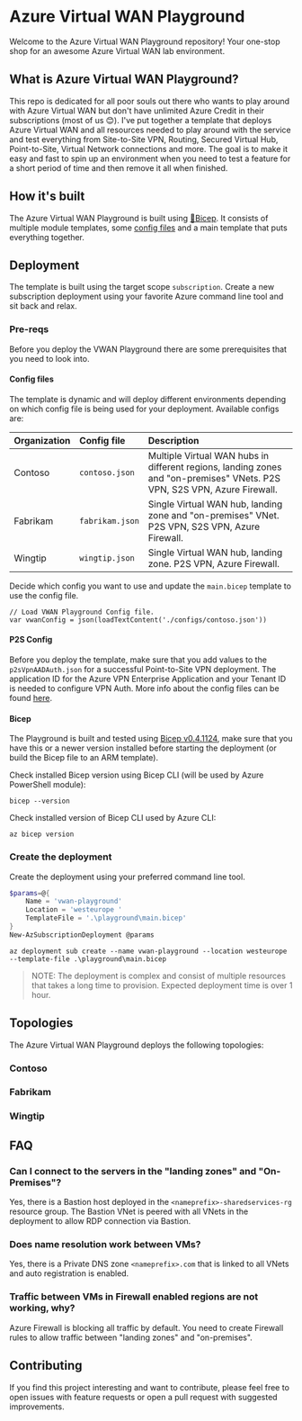 # Azure Virtual WAN Playground

Welcome to the Azure Virtual WAN Playground repository! Your one-stop shop for an awesome Azure Virtual WAN lab environment.

## What is Azure Virtual WAN Playground?

This repo is dedicated for all poor souls out there who wants to play around with Azure Virtual WAN but don't have unlimited Azure Credit in their subscriptions (most of us 😊). I've put together a template that deploys Azure Virtual WAN and all resources needed to play around with the service and test everything from Site-to-Site VPN, Routing, Secured Virtual Hub, Point-to-Site, Virtual Network connections and more. The goal is to make it easy and fast to spin up an environment when you need to test a feature for a short period of time and then remove it all when finished.

## How it's built

The Azure Virtual WAN Playground is built using [💪Bicep](https://github.com/Azure/bicep). It consists of multiple module templates, some [config files](./playground/configs/README.md) and a main template that puts everything together.

## Deployment

The template is built using the target scope `subscription`. Create a new subscription deployment using your favorite Azure command line tool and sit back and relax.

### Pre-reqs

Before you deploy the VWAN Playground there are some prerequisites that you need to look into.

#### Config files

The template is dynamic and will deploy different environments depending on which config file is being used for your deployment. Available configs are:

| Organization | Config file | Description |
|:--|:--|:--|
| Contoso | `contoso.json` | Multiple Virtual WAN hubs in different regions, landing zones and "on-premises" VNets. P2S VPN, S2S VPN, Azure Firewall. |
| Fabrikam | `fabrikam.json` | Single Virtual WAN hub, landing zone and "on-premises" VNet. P2S VPN, S2S VPN, Azure Firewall. |
| Wingtip | `wingtip.json` | Single Virtual WAN hub, landing zone. P2S VPN, Azure Firewall. |

Decide which config you want to use and update the `main.bicep` template to use the config file.

```bicep
// Load VWAN Playground Config file. 
var vwanConfig = json(loadTextContent('./configs/contoso.json'))
```

#### P2S Config

Before you deploy the template, make sure that you add values to the `p2sVpnAADAuth.json` for a successful Point-to-Site VPN deployment. The application ID for the Azure VPN Enterprise Application and your Tenant ID is needed to configure VPN Auth. More info about the config files can be found [here](./playground/configs/README.md).

#### Bicep

The Playground is built and tested using [Bicep v0.4.1124](https://github.com/Azure/bicep/releases/tag/v0.4.1124), make sure that you have this or a newer version installed before starting the deployment (or build the Bicep file to an ARM template).

Check installed Bicep version using Bicep CLI (will be used by Azure PowerShell module):
```azurecli
bicep --version
```

Check installed version of Bicep CLI used by Azure CLI:
```azurecli
az bicep version
```

### Create the deployment

Create the deployment using your preferred command line tool.

```powershell
$params=@{
    Name = 'vwan-playground'
    Location = 'westeurope '
    TemplateFile = '.\playground\main.bicep'
}
New-AzSubscriptionDeployment @params
```

```azurecli
az deployment sub create --name vwan-playground --location westeurope --template-file .\playground\main.bicep
```

> NOTE: The deployment is complex and consist of multiple resources that takes a long time to provision. Expected deployment time is over 1 hour.

## Topologies

The Azure Virtual WAN Playground deploys the following topologies:

### Contoso



### Fabrikam

<Drawing coming soon...>

### Wingtip

<Drawing coming soon...>


## FAQ

### Can I connect to the servers in the "landing zones" and "On-Premises"?

Yes, there is a Bastion host deployed in the `<nameprefix>-sharedservices-rg` resource group. The Bastion VNet is peered with all VNets in the deployment to allow RDP connection via Bastion.

### Does name resolution work between VMs?

Yes, there is a Private DNS zone `<nameprefix>.com` that is linked to all VNets and auto registration is enabled.

### Traffic between VMs in Firewall enabled regions are not working, why?

Azure Firewall is blocking all traffic by default. You need to create Firewall rules to allow traffic between "landing zones" and "on-premises".

## Contributing

If you find this project interesting and want to contribute, please feel free to open issues with feature requests or open a pull request with suggested improvements.
